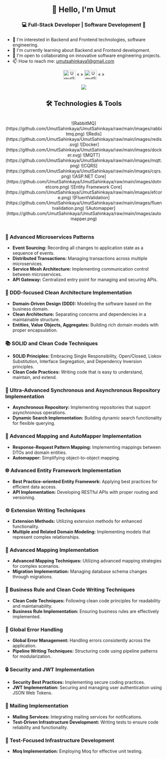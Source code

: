 ### <div align="center"> <h2>👋 Hello, I'm Umut </h2>

### <h3 align="center"> 💻 Full-Stack Developer | Software Development 💚 <h3/>

- 👀 I'm interested in Backend and Frontend technologies, software engineering.
- 🌱 I'm currently learning about Backend and Frontend development.
- 💞️ I'm open to collaborating on innovative software engineering projects.
- 📫 How to reach me: umutsahinkaya1@gmail.com
</div>

<div align="center">
<a href="https://www.linkedin.com/in/umutsahinkaya" target="blank"><img align="center" src="https://raw.githubusercontent.com/rahuldkjain/github-profile-readme-generator/master/src/images/icons/Social/linked-in-alt.svg" alt="UmutŞahinkaya" height="30" width="40" /></a> « »
<a href="https://www.hackerrank.com/umutsahinkaya1" target="blank"><img align="center" src="https://raw.githubusercontent.com/rahuldkjain/github-profile-readme-generator/master/src/images/icons/Social/hackerrank.svg" alt="UmutŞahinkaya" height="30" width="40" /></a> « »
</div>

<br/>
<div align="center">
<a href="https://github.com/anuraghazra/github-readme-stats" align="center">
  <img src="https://github-readme-stats.vercel.app/api/top-langs/?username=UmutSahinkaya&layout=compact&theme=tokyolight"  />
</a>
</div>

###

<div align="center">
<h2> 🛠️ Technologies & Tools </h2>
</div>
<br/>
<div align="center">  
![RabbitMQ](https://github.com/UmutSahinkaya/UmutSahinkaya/raw/main/images/rabbitmq.png)  
![Redis](https://github.com/UmutSahinkaya/UmutSahinkaya/raw/main/images/redis.svg)  
![Docker](https://github.com/UmutSahinkaya/UmutSahinkaya/raw/main/images/docker.svg)  
![MQTT](https://github.com/UmutSahinkaya/UmutSahinkaya/raw/main/images/mqtt.png)  
![CQRS](https://github.com/UmutSahinkaya/UmutSahinkaya/raw/main/images/cqrs.png)  
![ASP.NET Core](https://github.com/UmutSahinkaya/UmutSahinkaya/raw/main/images/dotnetcore.png)  
![Entity Framework Core](https://github.com/UmutSahinkaya/UmutSahinkaya/raw/main/images/efcore.png)  
![FluentValidation](https://github.com/UmutSahinkaya/UmutSahinkaya/raw/main/images/fluentvalidation.png)  
![Automapper](https://github.com/UmutSahinkaya/UmutSahinkaya/raw/main/images/automapper.png)  
</div>

<br />

### 🚀 Advanced Microservices Patterns
- **Event Sourcing:** Recording all changes to application state as a sequence of events.
- **Distributed Transactions:** Managing transactions across multiple microservices.
- **Service Mesh Architecture:** Implementing communication control between microservices.
- **API Gateway:** Centralized entry point for managing and securing APIs.

### 🏢 DDD-focused Clean Architecture Implementation
- **Domain-Driven Design (DDD):** Modeling the software based on the business domain.
- **Clean Architecture:** Separating concerns and dependencies in a maintainable structure.
- **Entities, Value Objects, Aggregates:** Building rich domain models with proper encapsulation.

### 📚 SOLID and Clean Code Techniques
- **SOLID Principles:** Embracing Single Responsibility, Open/Closed, Liskov Substitution, Interface Segregation, and Dependency Inversion principles.
- **Clean Code Practices:** Writing code that is easy to understand, maintain, and extend.

### 🔄 Ultra-Advanced Synchronous and Asynchronous Repository Implementation
- **Asynchronous Repository:** Implementing repositories that support asynchronous operations.
- **Dynamic Search Implementation:** Building dynamic search functionality for flexible querying.

### 🔄 Advanced Mapping and AutoMapper Implementation
- **Response-Request Pattern Mapping:** Implementing mappings between DTOs and domain entities.
- **Automapper:** Simplifying object-to-object mapping.

### 🌐 Advanced Entity Framework Implementation
- **Best Practice-oriented Entity Framework:** Applying best practices for efficient data access.
- **API Implementation:** Developing RESTful APIs with proper routing and versioning.

### ⚙️ Extension Writing Techniques
- **Extension Methods:** Utilizing extension methods for enhanced functionality.
- **Multiple and Related Domain Modeling:** Implementing models that represent complex relationships.

### 🌟 Advanced Mapping Implementation
- **Advanced Mapping Techniques:** Utilizing advanced mapping strategies for complex scenarios.
- **Migration Implementation:** Managing database schema changes through migrations.

### 📏 Business Rule and Clean Code Writing Techniques
- **Clean Code Techniques:** Following clean code principles for readability and maintainability.
- **Business Rule Implementation:** Ensuring business rules are effectively implemented.

### 🚨 Global Error Handling
- **Global Error Management:** Handling errors consistently across the application.
- **Pipeline Writing Techniques:** Structuring code using pipeline patterns for modularization.

### 🔒 Security and JWT Implementation
- **Security Best Practices:** Implementing secure coding practices.
- **JWT Implementation:** Securing and managing user authentication using JSON Web Tokens.

### 📧 Mailing Implementation
- **Mailing Services:** Integrating mailing services for notifications.
- **Test-Driven Infrastructure Development:** Writing tests to ensure code reliability and functionality.

### 🧪 Test-Focused Infrastructure Development
- **Moq Implementation:** Employing Moq for effective unit testing.

